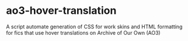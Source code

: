 # ao3-hover-translation
A script automate generation of CSS for work skins and HTML formatting for fics that use hover translations on Archive of Our Own (AO3)
